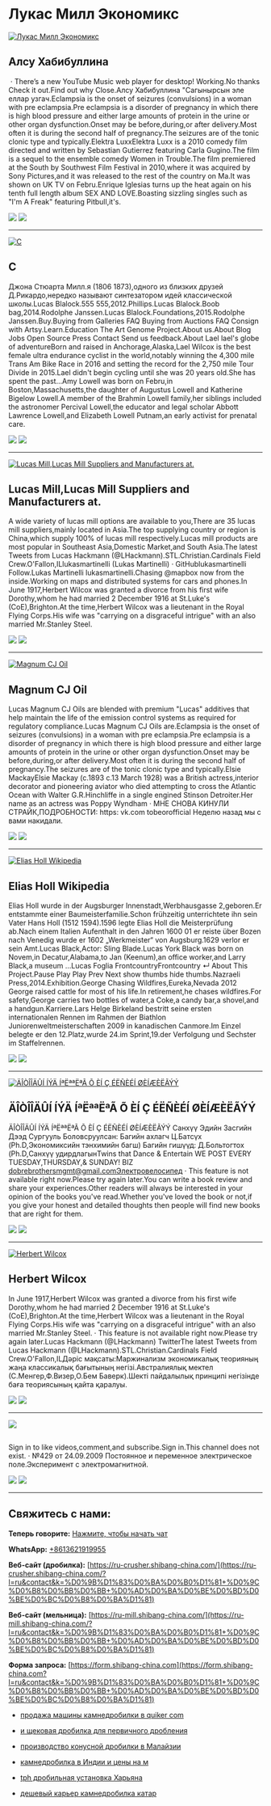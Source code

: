 # Лукас Милл Экономикс

<a href="https://swt.shibang-china.com/?l=ru&img&k=%D0%9B%D1%83%D0%BA%D0%B0%D1%81+%D0%9C%D0%B8%D0%BB%D0%BB+%D0%AD%D0%BA%D0%BE%D0%BD%D0%BE%D0%BC%D0%B8%D0%BA%D1%81" target="_blank">![Лукас Милл Экономикс](http://static.shibang-china.com/all-800x300/1432.jpg)</a>

## Алсу Хабибуллина
&nbsp;&#0183;&#32;There’s a new YouTube Music web player for desktop! Working.No thanks Check it out.Find out why Close.Алсу Хабибуллина &quot;Сагынырсын эле еллар узгач.Eclampsia is the onset of seizures (convulsions) in a woman with pre eclampsia.Pre eclampsia is a disorder of pregnancy in which there is high blood pressure and either large amounts of protein in the urine or other organ dysfunction.Onset may be before,during,or after delivery.Most often it is during the second half of pregnancy.The seizures are of the tonic clonic type and typically.Elektra LuxxElektra Luxx is a 2010 comedy film directed and written by Sebastian Gutierrez featuring Carla Gugino.The film is a sequel to the ensemble comedy Women in Trouble.The film premiered at the South by Southwest Film Festival in 2010,where it was acquired by Sony Pictures,and it was released to the rest of the country on Ma.It was shown on UK TV on Febru.Enrique Iglesias turns up the heat again on his tenth full length album SEX AND LOVE.Boasting sizzling singles such as &quot;I'm A Freak&quot; featuring Pitbull,it's.


<a href="https://whatsapp.shibangsoft.com/WhatsApp.php" target="_blank" title="WhatsApp">![](http://static.shibang-china.com/icon/whatsapp.png)</a> <a href="https://swt.shibang-china.com/?l=ru&icon&k=%D0%9B%D1%83%D0%BA%D0%B0%D1%81+%D0%9C%D0%B8%D0%BB%D0%BB+%D0%AD%D0%BA%D0%BE%D0%BD%D0%BE%D0%BC%D0%B8%D0%BA%D1%81" target="_blank">![](http://static.shibang-china.com/icon/chat-ru.png)</a>

---

<a href="https://swt.shibang-china.com/?l=ru&img&k=%D0%9B%D1%83%D0%BA%D0%B0%D1%81+%D0%9C%D0%B8%D0%BB%D0%BB+%D0%AD%D0%BA%D0%BE%D0%BD%D0%BE%D0%BC%D0%B8%D0%BA%D1%81" target="_blank">![С](http://static.shibang-china.com/all-800x300/586.jpg)</a>

## С
Джона Стюарта Милл.я (1806 1873),одного из близких друзей Д.Рикардо,нередко называют синтезатором идей классической школы.Lucas Blalock.555 555,2012.Phillips.Lucas Blalock.Boob bag,2014.Rodolphe Janssen.Lucas Blalock.Foundations,2015.Rodolphe Janssen.Buy.Buying from Galleries FAQ Buying from Auctions FAQ Consign with Artsy.Learn.Education The Art Genome Project.About us.About Blog Jobs Open Source Press Contact Send us feedback.About Lael lael's globe of adventureBorn and raised in Anchorage,Alaska,Lael Wilcox is the best female ultra endurance cyclist in the world,notably winning the 4,300 mile Trans Am Bike Race in 2016 and setting the record for the 2,750 mile Tour Divide in 2015.Lael didn't begin cycling until she was 20 years old.She has spent the past…Amy Lowell was born on Febru,in Boston,Massachusetts,the daughter of Augustus Lowell and Katherine Bigelow Lowell.A member of the Brahmin Lowell family,her siblings included the astronomer Percival Lowell,the educator and legal scholar Abbott Lawrence Lowell,and Elizabeth Lowell Putnam,an early activist for prenatal care.


<a href="https://whatsapp.shibangsoft.com/WhatsApp.php" target="_blank" title="WhatsApp">![](http://static.shibang-china.com/icon/whatsapp.png)</a> <a href="https://swt.shibang-china.com/?l=ru&icon&k=%D0%9B%D1%83%D0%BA%D0%B0%D1%81+%D0%9C%D0%B8%D0%BB%D0%BB+%D0%AD%D0%BA%D0%BE%D0%BD%D0%BE%D0%BC%D0%B8%D0%BA%D1%81" target="_blank">![](http://static.shibang-china.com/icon/chat-ru.png)</a>

---

<a href="https://swt.shibang-china.com/?l=ru&img&k=%D0%9B%D1%83%D0%BA%D0%B0%D1%81+%D0%9C%D0%B8%D0%BB%D0%BB+%D0%AD%D0%BA%D0%BE%D0%BD%D0%BE%D0%BC%D0%B8%D0%BA%D1%81" target="_blank">![Lucas Mill,Lucas Mill Suppliers and Manufacturers at.](http://static.shibang-china.com/all-800x300/180.jpg)</a>

## Lucas Mill,Lucas Mill Suppliers and Manufacturers at.
A wide variety of lucas mill options are available to you,There are 35 lucas mill suppliers,mainly located in Asia.The top supplying country or region is China,which supply 100% of lucas mill respectively.Lucas mill products are most popular in Southeast Asia,Domestic Market,and South Asia.The latest Tweets from Lucas Hackmann (@LHackmann).STL.Christian.Cardinals Field Crew.O'Fallon,ILlukasmartinelli (Lukas Martinelli) &#183; GitHublukasmartinelli Follow.Lukas Martinelli lukasmartinelli.Chasing @mapbox now from the inside.Working on maps and distributed systems for cars and phones.In June 1917,Herbert Wilcox was granted a divorce from his first wife Dorothy,whom he had married 2 December 1916 at St.Luke's (CoE),Brighton.At the time,Herbert Wilcox was a lieutenant in the Royal Flying Corps.His wife was &quot;carrying on a disgraceful intrigue&quot; with an also married Mr.Stanley Steel.


<a href="https://whatsapp.shibangsoft.com/WhatsApp.php" target="_blank" title="WhatsApp">![](http://static.shibang-china.com/icon/whatsapp.png)</a> <a href="https://swt.shibang-china.com/?l=ru&icon&k=%D0%9B%D1%83%D0%BA%D0%B0%D1%81+%D0%9C%D0%B8%D0%BB%D0%BB+%D0%AD%D0%BA%D0%BE%D0%BD%D0%BE%D0%BC%D0%B8%D0%BA%D1%81" target="_blank">![](http://static.shibang-china.com/icon/chat-ru.png)</a>

---

<a href="https://swt.shibang-china.com/?l=ru&img&k=%D0%9B%D1%83%D0%BA%D0%B0%D1%81+%D0%9C%D0%B8%D0%BB%D0%BB+%D0%AD%D0%BA%D0%BE%D0%BD%D0%BE%D0%BC%D0%B8%D0%BA%D1%81" target="_blank">![Magnum CJ Oil](http://static.shibang-china.com/all-800x300/1140.jpg)</a>

## Magnum CJ Oil
Lucas Magnum CJ Oils are blended with premium &quot;Lucas&quot; additives that help maintain the life of the emission control systems as required for regulatory compliance.Lucas Magnum CJ Oils are.Eclampsia is the onset of seizures (convulsions) in a woman with pre eclampsia.Pre eclampsia is a disorder of pregnancy in which there is high blood pressure and either large amounts of protein in the urine or other organ dysfunction.Onset may be before,during,or after delivery.Most often it is during the second half of pregnancy.The seizures are of the tonic clonic type and typically.Elsie MackayElsie Mackay (c.1893 c.13 March 1928) was a British actress,interior decorator and pioneering aviator who died attempting to cross the Atlantic Ocean with Walter G.R.Hinchliffe in a single engined Stinson Detroiter.Her name as an actress was Poppy Wyndham&nbsp;&#0183;&#32;МНЕ СНОВА КИНУЛИ СТРАЙК,ПОДРОБНОСТИ: https: vk.com tobeorofficial Неделю назад мы с вами накидали.


<a href="https://whatsapp.shibangsoft.com/WhatsApp.php" target="_blank" title="WhatsApp">![](http://static.shibang-china.com/icon/whatsapp.png)</a> <a href="https://swt.shibang-china.com/?l=ru&icon&k=%D0%9B%D1%83%D0%BA%D0%B0%D1%81+%D0%9C%D0%B8%D0%BB%D0%BB+%D0%AD%D0%BA%D0%BE%D0%BD%D0%BE%D0%BC%D0%B8%D0%BA%D1%81" target="_blank">![](http://static.shibang-china.com/icon/chat-ru.png)</a>

---

<a href="https://swt.shibang-china.com/?l=ru&img&k=%D0%9B%D1%83%D0%BA%D0%B0%D1%81+%D0%9C%D0%B8%D0%BB%D0%BB+%D0%AD%D0%BA%D0%BE%D0%BD%D0%BE%D0%BC%D0%B8%D0%BA%D1%81" target="_blank">![Elias Holl Wikipedia](http://static.shibang-china.com/all-800x300/30.jpg)</a>

## Elias Holl Wikipedia
Elias Holl wurde in der Augsburger Innenstadt,Werbhausgasse 2,geboren.Er entstammte einer Baumeisterfamilie.Schon fr&#252;hzeitig unterrichtete ihn sein Vater Hans Holl (1512 1594).1596 legte Elias Holl die Meisterpr&#252;fung ab.Nach einem Italien Aufenthalt in den Jahren 1600 01 er reiste &#252;ber Bozen nach Venedig wurde er 1602 „Werkmeister“ von Augsburg.1629 verlor er sein Amt.Lucas Black,Actor: Sling Blade.Lucas York Black was born on Novem,in Decatur,Alabama,to Jan (Keenum),an office worker,and Larry Black,a museum …Lucas Foglia FrontcountryFrontcountry ↵ About This Project.Pause Play Play Prev Next show thumbs hide thumbs.Nazraeli Press,2014.Exhibition.George Chasing Wildfires,Eureka,Nevada 2012 George raised cattle for most of his life.In retirement,he chases wildfires.For safety,George carries two bottles of water,a Coke,a candy bar,a shovel,and a handgun.Karriere.Lars Helge Birkeland bestritt seine ersten internationalen Rennen im Rahmen der Biathlon Juniorenweltmeisterschaften 2009 in kanadischen Canmore.Im Einzel belegte er den 12.Platz,wurde 24.im Sprint,19.der Verfolgung und Sechster im Staffelrennen.


<a href="https://whatsapp.shibangsoft.com/WhatsApp.php" target="_blank" title="WhatsApp">![](http://static.shibang-china.com/icon/whatsapp.png)</a> <a href="https://swt.shibang-china.com/?l=ru&icon&k=%D0%9B%D1%83%D0%BA%D0%B0%D1%81+%D0%9C%D0%B8%D0%BB%D0%BB+%D0%AD%D0%BA%D0%BE%D0%BD%D0%BE%D0%BC%D0%B8%D0%BA%D1%81" target="_blank">![](http://static.shibang-china.com/icon/chat-ru.png)</a>

---

<a href="https://swt.shibang-china.com/?l=ru&img&k=%D0%9B%D1%83%D0%BA%D0%B0%D1%81+%D0%9C%D0%B8%D0%BB%D0%BB+%D0%AD%D0%BA%D0%BE%D0%BD%D0%BE%D0%BC%D0%B8%D0%BA%D1%81" target="_blank">![&#196;&#206;&#210;&#206;&#206;&#196;&#219;&#205; &#205;&#221;&#196; &#205;&#170;&#203;&#170;&#170;&#203;&#170;&#195; &#213; &#200;&#205; &#199; &#201;&#203;&#209;&#200;&#201;&#205; &#216;&#200;&#205;&#198;&#200;&#203;&#195;&#221;&#221;](http://static.shibang-china.com/all-800x300/586.jpg)</a>

## &#196;&#206;&#210;&#206;&#206;&#196;&#219;&#205; &#205;&#221;&#196; &#205;&#170;&#203;&#170;&#170;&#203;&#170;&#195; &#213; &#200;&#205; &#199; &#201;&#203;&#209;&#200;&#201;&#205; &#216;&#200;&#205;&#198;&#200;&#203;&#195;&#221;&#221;
&#196;&#206;&#210;&#206;&#206;&#196;&#219;&#205; &#205;&#221;&#196; &#205;&#170;&#203;&#170;&#170;&#203;&#170;&#195; &#213; &#200;&#205; &#199; &#201;&#203;&#209;&#200;&#201;&#205; &#216;&#200;&#205;&#198;&#200;&#203;&#195;&#221;&#221; Санхүү Эдийн Засгийн Дээд Сургууль Боловсруулсан: Багийн ахлагч Ц.Батсүх (Ph.D,Экономиксийн тэнхимийн багш) Багийн гишүүд: Д.Больтогтох (Ph.D,Санхүү удирдлагынTwins that Dance &amp; Entertain WE POST EVERY TUESDAY,THURSDAY,&amp; SUNDAY! BIZ dobrebrothersmgmt@gmail.comЭлектровелосипед&nbsp;&#0183;&#32;This feature is not available right now.Please try again later.You can write a book review and share your experiences.Other readers will always be interested in your opinion of the books you've read.Whether you've loved the book or not,if you give your honest and detailed thoughts then people will find new books that are right for them.


<a href="https://whatsapp.shibangsoft.com/WhatsApp.php" target="_blank" title="WhatsApp">![](http://static.shibang-china.com/icon/whatsapp.png)</a> <a href="https://swt.shibang-china.com/?l=ru&icon&k=%D0%9B%D1%83%D0%BA%D0%B0%D1%81+%D0%9C%D0%B8%D0%BB%D0%BB+%D0%AD%D0%BA%D0%BE%D0%BD%D0%BE%D0%BC%D0%B8%D0%BA%D1%81" target="_blank">![](http://static.shibang-china.com/icon/chat-ru.png)</a>

---

<a href="https://swt.shibang-china.com/?l=ru&img&k=%D0%9B%D1%83%D0%BA%D0%B0%D1%81+%D0%9C%D0%B8%D0%BB%D0%BB+%D0%AD%D0%BA%D0%BE%D0%BD%D0%BE%D0%BC%D0%B8%D0%BA%D1%81" target="_blank">![Herbert Wilcox](http://static.shibang-china.com/all-800x300/1009.jpg)</a>

## Herbert Wilcox
In June 1917,Herbert Wilcox was granted a divorce from his first wife Dorothy,whom he had married 2 December 1916 at St.Luke's (CoE),Brighton.At the time,Herbert Wilcox was a lieutenant in the Royal Flying Corps.His wife was &quot;carrying on a disgraceful intrigue&quot; with an also married Mr.Stanley Steel.&nbsp;&#0183;&#32;This feature is not available right now.Please try again later.Lucas Hackmann (@LHackmann) TwitterThe latest Tweets from Lucas Hackmann (@LHackmann).STL.Christian.Cardinals Field Crew.O'Fallon,ILДәріс мақсаты:Маржинализм экономикалық теорияның жаңа классикалық бағытының негізі.Австралиялық мектел (С.Менгер,Ф.Визер,О.Бем Баверк).Шекті пайдалылық принципі негізінде баға теориясының қайта қаралуы.


<a href="https://whatsapp.shibangsoft.com/WhatsApp.php" target="_blank" title="WhatsApp">![](http://static.shibang-china.com/icon/whatsapp.png)</a> <a href="https://swt.shibang-china.com/?l=ru&icon&k=%D0%9B%D1%83%D0%BA%D0%B0%D1%81+%D0%9C%D0%B8%D0%BB%D0%BB+%D0%AD%D0%BA%D0%BE%D0%BD%D0%BE%D0%BC%D0%B8%D0%BA%D1%81" target="_blank">![](http://static.shibang-china.com/icon/chat-ru.png)</a>

---

<a href="https://swt.shibang-china.com/?l=ru&img&k=%D0%9B%D1%83%D0%BA%D0%B0%D1%81+%D0%9C%D0%B8%D0%BB%D0%BB+%D0%AD%D0%BA%D0%BE%D0%BD%D0%BE%D0%BC%D0%B8%D0%BA%D1%81" target="_blank">![](http://static.shibang-china.com/all-800x300/542.jpg)</a>

## 
Sign in to like videos,comment,and subscribe.Sign in.This channel does not exist.&nbsp;&#0183;&#32;№429 от 24.09.2009 Постоянное и переменное электрическое поле.Эксперимент с электромагнитной.

<a href="https://whatsapp.shibangsoft.com/WhatsApp.php" target="_blank" title="WhatsApp">![](http://static.shibang-china.com/icon/whatsapp.png)</a> <a href="https://swt.shibang-china.com/?l=ru&icon&k=%D0%9B%D1%83%D0%BA%D0%B0%D1%81+%D0%9C%D0%B8%D0%BB%D0%BB+%D0%AD%D0%BA%D0%BE%D0%BD%D0%BE%D0%BC%D0%B8%D0%BA%D1%81" target="_blank">![](http://static.shibang-china.com/icon/chat-ru.png)</a>

---
## Свяжитесь с нами:

**Теперь говорите:** [Нажмите, чтобы начать чат](https://swt.shibang-china.com?l=ru&contact&k=%D0%9B%D1%83%D0%BA%D0%B0%D1%81+%D0%9C%D0%B8%D0%BB%D0%BB+%D0%AD%D0%BA%D0%BE%D0%BD%D0%BE%D0%BC%D0%B8%D0%BA%D1%81)

**WhatsApp:**  [+8613621919955](https://whatsapp.shibangsoft.com/WhatsApp.php)

**Веб-сайт (дробилка):** [https://ru-crusher.shibang-china.com/](https://ru-crusher.shibang-china.com/?l=ru&contact&k=%D0%9B%D1%83%D0%BA%D0%B0%D1%81+%D0%9C%D0%B8%D0%BB%D0%BB+%D0%AD%D0%BA%D0%BE%D0%BD%D0%BE%D0%BC%D0%B8%D0%BA%D1%81)

**Веб-сайт (мельница):** [https://ru-mill.shibang-china.com/](https://ru-mill.shibang-china.com/?l=ru&contact&k=%D0%9B%D1%83%D0%BA%D0%B0%D1%81+%D0%9C%D0%B8%D0%BB%D0%BB+%D0%AD%D0%BA%D0%BE%D0%BD%D0%BE%D0%BC%D0%B8%D0%BA%D1%81)

**Форма запроса:** [https://form.shibang-china.com](https://form.shibang-china.com?l=ru&contact&k=%D0%9B%D1%83%D0%BA%D0%B0%D1%81+%D0%9C%D0%B8%D0%BB%D0%BB+%D0%AD%D0%BA%D0%BE%D0%BD%D0%BE%D0%BC%D0%B8%D0%BA%D1%81)

* [продажа машины камнедробилки в quiker com](../123/%D0%BF%D1%80%D0%BE%D0%B4%D0%B0%D0%B6%D0%B0%20%D0%BC%D0%B0%D1%88%D0%B8%D0%BD%D1%8B%20%D0%BA%D0%B0%D0%BC%D0%BD%D0%B5%D0%B4%D1%80%D0%BE%D0%B1%D0%B8%D0%BB%D0%BA%D0%B8%20%D0%B2%20quiker%20com.md)

* [и щековая дробилка для первичного дробления](../123/%D0%B8%20%D1%89%D0%B5%D0%BA%D0%BE%D0%B2%D0%B0%D1%8F%20%D0%B4%D1%80%D0%BE%D0%B1%D0%B8%D0%BB%D0%BA%D0%B0%20%D0%B4%D0%BB%D1%8F%20%D0%BF%D0%B5%D1%80%D0%B2%D0%B8%D1%87%D0%BD%D0%BE%D0%B3%D0%BE%20%D0%B4%D1%80%D0%BE%D0%B1%D0%BB%D0%B5%D0%BD%D0%B8%D1%8F.md)

* [производство конусной дробилки в Малайзии](../125/%D0%BF%D1%80%D0%BE%D0%B8%D0%B7%D0%B2%D0%BE%D0%B4%D1%81%D1%82%D0%B2%D0%BE%20%D0%BA%D0%BE%D0%BD%D1%83%D1%81%D0%BD%D0%BE%D0%B9%20%D0%B4%D1%80%D0%BE%D0%B1%D0%B8%D0%BB%D0%BA%D0%B8%20%D0%B2%20%D0%9C%D0%B0%D0%BB%D0%B0%D0%B9%D0%B7%D0%B8%D0%B8.md)

* [камнедробилка в Индии и цены на м](../124/%D0%BA%D0%B0%D0%BC%D0%BD%D0%B5%D0%B4%D1%80%D0%BE%D0%B1%D0%B8%D0%BB%D0%BA%D0%B0%20%D0%B2%20%D0%98%D0%BD%D0%B4%D0%B8%D0%B8%20%D0%B8%20%D1%86%D0%B5%D0%BD%D1%8B%20%D0%BD%D0%B0%20%D0%BC.md)

* [tph дробильная установка Харьяна](../121/tph%20%D0%B4%D1%80%D0%BE%D0%B1%D0%B8%D0%BB%D1%8C%D0%BD%D0%B0%D1%8F%20%D1%83%D1%81%D1%82%D0%B0%D0%BD%D0%BE%D0%B2%D0%BA%D0%B0%20%D0%A5%D0%B0%D1%80%D1%8C%D1%8F%D0%BD%D0%B0.md)

* [дешевый карьер камнедробилка катар](../123/%D0%B4%D0%B5%D1%88%D0%B5%D0%B2%D1%8B%D0%B9%20%D0%BA%D0%B0%D1%80%D1%8C%D0%B5%D1%80%20%D0%BA%D0%B0%D0%BC%D0%BD%D0%B5%D0%B4%D1%80%D0%BE%D0%B1%D0%B8%D0%BB%D0%BA%D0%B0%20%D0%BA%D0%B0%D1%82%D0%B0%D1%80.md)